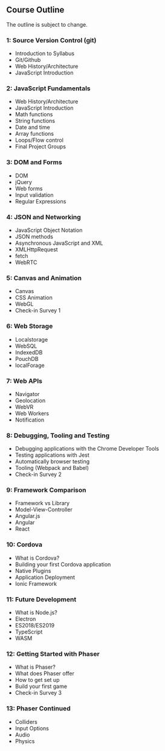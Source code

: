 ## Course Outline
The outline is subject to change.

###  1: Source Version Control (git)
* Introduction to Syllabus
* Git/Github
* Web History/Architecture
* JavaScript Introduction

###  2: JavaScript Fundamentals
* Web History/Architecture
* JavaScript Introduction
* Math functions
* String functions
* Date and time
* Array functions
* Loops/Flow control
* Final Project Groups

###  3: DOM and Forms
* DOM
* jQuery
* Web forms
* Input validation
* Regular Expressions

###  4: JSON and Networking
* JavaScript Object Notation
* JSON methods
* Asynchronous JavaScript and XML
* XMLHttpRequest
* fetch
* WebRTC

###  5: Canvas and Animation
* Canvas
* CSS Animation
* WebGL
* Check-in Survey 1

###  6: Web Storage
* Localstorage
* WebSQL
* IndexedDB
* PouchDB
* localForage

###  7: Web APIs
* Navigator
* Geolocation
* WebVR
* Web Workers
* Notification

###  8: Debugging, Tooling and Testing
* Debugging applications with the Chrome Developer Tools
* Testing applications with Jest
* Automatically browser testing
* Tooling (Webpack and Babel)
* Check-in Survey 2

###  9: Framework Comparison
* Framework vs Library
* Model-View-Controller
* Angular.js
* Angular
* React

###  10: Cordova
* What is Cordova?
* Building your first Cordova application
* Native Plugins
* Application Deployment
* Ionic Framework

###  11: Future Development
* What is Node.js?
* Electron
* ES2018/ES2019
* TypeScript
* WASM

###  12: Getting Started with Phaser
* What is Phaser?
* What does Phaser offer
* How to get set up
* Build your first game
* Check-in Survey 3

###  13: Phaser Continued
* Colliders
* Input Options
* Audio
* Physics